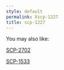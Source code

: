 ```yaml
---
style: default
permalink: Xscp-1227
title: scp-1227
---
```

You may also like:

[SCP-2702](http://scp-wiki.net/scp-2702)

[SCP-1533](http://scp-wiki.net/scp-1533)
